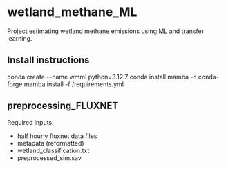 # wetland_methane_ML
Project estimating wetland methane emissions using ML and transfer learning.



## Install instructions
conda create --name wmml python=3.12.7
conda install mamba -c conda-forge
mamba install -f /requirements.yml


## preprocessing_FLUXNET

Required inputs:                                                                                                               
- half hourly fluxnet data files                                                                                               
- metadata (reformatted)                                                                                                       
- wetland_classification.txt                                                                                                   
- preprocessed_sim.sav



